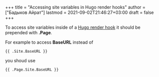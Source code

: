 +++
title = "Accessing site variables in Hugo render hooks"
author = ["Бадыков Айрат"]
lastmod = 2021-09-02T21:46:27+03:00
draft = false
+++

To access site variables inside of a [Hugo render hook](https://gohugo.io/getting-started/configuration-markup#markdown-render-hooks) it should be prepended with **.Page**.

For example to access **BaseURL** instead of

```nil
{{ .Site.BaseURL }}
```

you shoud use

```nil
{{ .Page.Site.BaseURL }}
```

